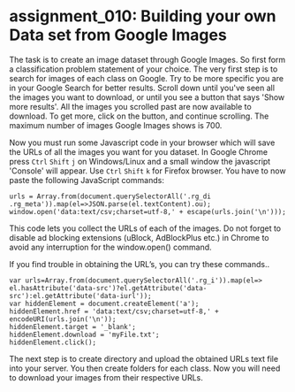 # assignment_010: Building your own Data set from Google Images

The task is to create an image dataset through Google Images. So first form a classification problem statement of your choice. The very first step is to search for images of each class on Google. Try to be more specific you are in your Google Search for better results. Scroll down until you've seen all the images you want to download, or until you see a button that says 'Show more results'. All the images you scrolled past are now available to download. To get more, click on the button, and continue scrolling. The maximum number of images Google Images shows is 700.

Now you must run some Javascript code in your browser which will save the URLs of all the images you want for you dataset. In Google Chrome press `Ctrl` `Shift` `j` on Windows/Linux and a small window the javascript 'Console' will appear. Use `Ctrl` `Shift` `k` for Firefox browser. You have to now paste the following JavaScript commands:


    urls = Array.from(document.querySelectorAll('.rg_di .rg_meta')).map(el=>JSON.parse(el.textContent).ou);
    window.open('data:text/csv;charset=utf-8,' + escape(urls.join('\n')));

This code lets you collect the URLs of each of the images. Do not forget to disable ad blocking extensions (uBlock, AdBlockPlus etc.) in Chrome to avoid any interruption for the window.open() command.

If you find trouble in obtaining the URL’s, you can try these commands..

    var urls=Array.from(document.querySelectorAll('.rg_i')).map(el=> el.hasAttribute('data-src')?el.getAttribute('data-src'):el.getAttribute('data-iurl'));
    var hiddenElement = document.createElement('a');
    hiddenElement.href = 'data:text/csv;charset=utf-8,' + encodeURI(urls.join('\n'));
    hiddenElement.target = '_blank';
    hiddenElement.download = 'myFile.txt';
    hiddenElement.click();

The next step is to create directory and upload the obtained URLs text file into your server. You then create folders for each class. Now you will need to download your images from their respective URLs. 
